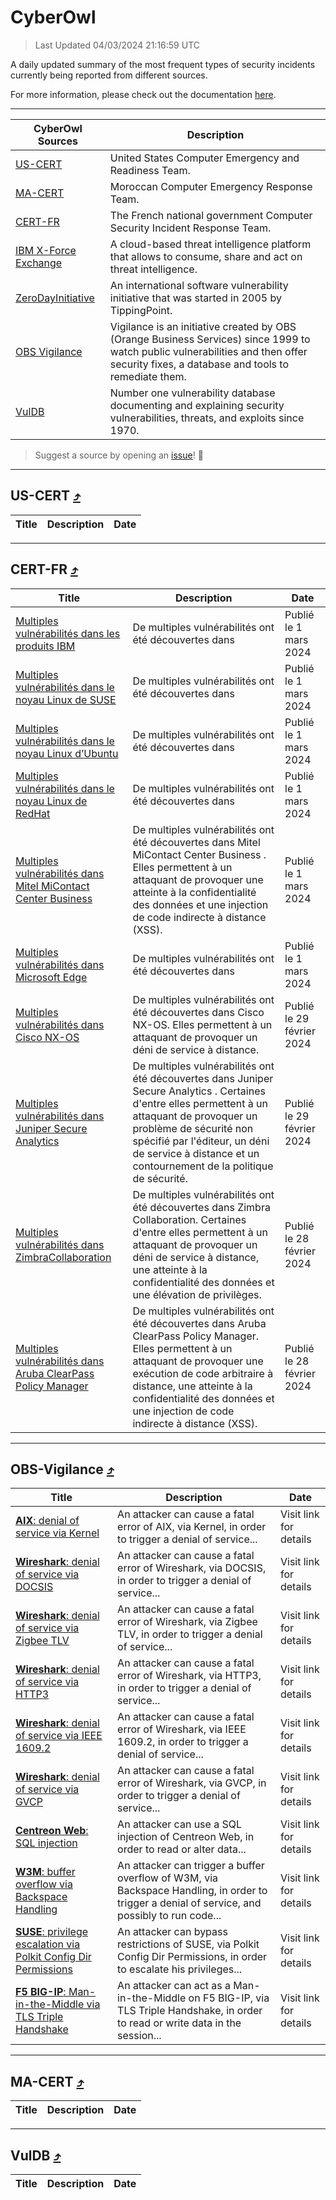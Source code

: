 
 <div id='top'></div>

# CyberOwl

 > Last Updated 04/03/2024 21:16:59 UTC
 
 A daily updated summary of the most frequent types of security incidents currently being reported from different sources.
 
 For more information, please check out the documentation [here](./docs/README.md).
 
 ---
 |CyberOwl Sources|Description|
 |---|---|
 |[US-CERT](#us-cert-arrow_heading_up)|United States Computer Emergency and Readiness Team.|
 |[MA-CERT](#ma-cert-arrow_heading_up)|Moroccan Computer Emergency Response Team.|
 |[CERT-FR](#cert-fr-arrow_heading_up)|The French national government Computer Security Incident Response Team.|
 |[IBM X-Force Exchange](#ibmcloud-arrow_heading_up)|A cloud-based threat intelligence platform that allows to consume, share and act on threat intelligence.|
 |[ZeroDayInitiative](#zerodayinitiative-arrow_heading_up)|An international software vulnerability initiative that was started in 2005 by TippingPoint.|
 |[OBS Vigilance](#obs-vigilance-arrow_heading_up)|Vigilance is an initiative created by OBS (Orange Business Services) since 1999 to watch public vulnerabilities and then offer security fixes, a database and tools to remediate them.|
 |[VulDB](#vuldb-arrow_heading_up)|Number one vulnerability database documenting and explaining security vulnerabilities, threats, and exploits since 1970.|
 
 > Suggest a source by opening an [issue](https://github.com/karimhabush/cyberowl/issues)! :raised_hands:
 ---

## US-CERT [:arrow_heading_up:](#cyberowl)

 |Title|Description|Date|
 |---|---|---|
 
 ---

## CERT-FR [:arrow_heading_up:](#cyberowl)

 |Title|Description|Date|
 |---|---|---|
 |[Multiples vulnérabilités dans les produits IBM](https://www.cert.ssi.gouv.fr/avis/CERTFR-2024-AVI-0180/)|De multiples vulnérabilités ont été découvertes dans |Publié le 1 mars 2024|
 |[Multiples vulnérabilités dans le noyau Linux de SUSE](https://www.cert.ssi.gouv.fr/avis/CERTFR-2024-AVI-0179/)|De multiples vulnérabilités ont été découvertes dans |Publié le 1 mars 2024|
 |[Multiples vulnérabilités dans le noyau Linux d’Ubuntu](https://www.cert.ssi.gouv.fr/avis/CERTFR-2024-AVI-0178/)|De multiples vulnérabilités ont été découvertes dans |Publié le 1 mars 2024|
 |[Multiples vulnérabilités dans le noyau Linux de RedHat](https://www.cert.ssi.gouv.fr/avis/CERTFR-2024-AVI-0177/)|De multiples vulnérabilités ont été découvertes dans |Publié le 1 mars 2024|
 |[Multiples vulnérabilités dans Mitel MiContact Center Business](https://www.cert.ssi.gouv.fr/avis/CERTFR-2024-AVI-0176/)|De multiples vulnérabilités ont été découvertes dans Mitel MiContact Center Business . Elles permettent à un attaquant de provoquer une atteinte à la confidentialité des données et une injection de code indirecte à distance (XSS).|Publié le 1 mars 2024|
 |[Multiples vulnérabilités dans Microsoft Edge](https://www.cert.ssi.gouv.fr/avis/CERTFR-2024-AVI-0175/)|De multiples vulnérabilités ont été découvertes dans |Publié le 1 mars 2024|
 |[Multiples vulnérabilités dans Cisco NX-OS](https://www.cert.ssi.gouv.fr/avis/CERTFR-2024-AVI-0174/)|De multiples vulnérabilités ont été découvertes dans Cisco NX-OS. Elles permettent à un attaquant de provoquer un déni de service à distance.|Publié le 29 février 2024|
 |[Multiples vulnérabilités dans Juniper Secure Analytics](https://www.cert.ssi.gouv.fr/avis/CERTFR-2024-AVI-0173/)|De multiples vulnérabilités ont été découvertes dans Juniper Secure Analytics . Certaines d'entre elles permettent à un attaquant de provoquer un problème de sécurité non spécifié par l'éditeur, un déni de service à distance et un contournement de la politique de sécurité.|Publié le 29 février 2024|
 |[Multiples vulnérabilités dans ZimbraCollaboration](https://www.cert.ssi.gouv.fr/avis/CERTFR-2024-AVI-0172/)|De multiples vulnérabilités ont été découvertes dans Zimbra Collaboration. Certaines d'entre elles permettent à un attaquant de provoquer un déni de service à distance, une atteinte à la confidentialité des données et une élévation de privilèges.|Publié le 28 février 2024|
 |[Multiples vulnérabilités dans Aruba ClearPass Policy Manager](https://www.cert.ssi.gouv.fr/avis/CERTFR-2024-AVI-0171/)|De multiples vulnérabilités ont été découvertes dans Aruba ClearPass Policy Manager. Elles permettent à un attaquant de provoquer une exécution de code arbitraire à distance, une atteinte à la confidentialité des données et une injection de code indirecte à distance (XSS).|Publié le 28 février 2024|
 
 ---

## OBS-Vigilance [:arrow_heading_up:](#cyberowl)

 |Title|Description|Date|
 |---|---|---|
 |[<a href="https://vigilance.fr/vulnerability/AIX-denial-of-service-via-Kernel-43221" class="noirorange"><b>AIX</b>: denial of service via Kernel</a>](https://vigilance.fr/vulnerability/AIX-denial-of-service-via-Kernel-43221)|An attacker can cause a fatal error of AIX, via Kernel, in order to trigger a denial of service...|Visit link for details|
 |[<a href="https://vigilance.fr/vulnerability/Wireshark-denial-of-service-via-DOCSIS-43219" class="noirorange"><b>Wireshark</b>: denial of service via DOCSIS</a>](https://vigilance.fr/vulnerability/Wireshark-denial-of-service-via-DOCSIS-43219)|An attacker can cause a fatal error of Wireshark, via DOCSIS, in order to trigger a denial of service...|Visit link for details|
 |[<a href="https://vigilance.fr/vulnerability/Wireshark-denial-of-service-via-Zigbee-TLV-43218" class="noirorange"><b>Wireshark</b>: denial of service via Zigbee TLV</a>](https://vigilance.fr/vulnerability/Wireshark-denial-of-service-via-Zigbee-TLV-43218)|An attacker can cause a fatal error of Wireshark, via Zigbee TLV, in order to trigger a denial of service...|Visit link for details|
 |[<a href="https://vigilance.fr/vulnerability/Wireshark-denial-of-service-via-HTTP3-43217" class="noirorange"><b>Wireshark</b>: denial of service via HTTP3</a>](https://vigilance.fr/vulnerability/Wireshark-denial-of-service-via-HTTP3-43217)|An attacker can cause a fatal error of Wireshark, via HTTP3, in order to trigger a denial of service...|Visit link for details|
 |[<a href="https://vigilance.fr/vulnerability/Wireshark-denial-of-service-via-IEEE-1609-2-43216" class="noirorange"><b>Wireshark</b>: denial of service via IEEE 1609.2</a>](https://vigilance.fr/vulnerability/Wireshark-denial-of-service-via-IEEE-1609-2-43216)|An attacker can cause a fatal error of Wireshark, via IEEE 1609.2, in order to trigger a denial of service...|Visit link for details|
 |[<a href="https://vigilance.fr/vulnerability/Wireshark-denial-of-service-via-GVCP-43215" class="noirorange"><b>Wireshark</b>: denial of service via GVCP</a>](https://vigilance.fr/vulnerability/Wireshark-denial-of-service-via-GVCP-43215)|An attacker can cause a fatal error of Wireshark, via GVCP, in order to trigger a denial of service...|Visit link for details|
 |[<a href="https://vigilance.fr/vulnerability/Centreon-Web-SQL-injection-43213" class="noirorange"><b>Centreon Web</b>: SQL injection</a>](https://vigilance.fr/vulnerability/Centreon-Web-SQL-injection-43213)|An attacker can use a SQL injection of Centreon Web, in order to read or alter data...|Visit link for details|
 |[<a href="https://vigilance.fr/vulnerability/W3M-buffer-overflow-via-Backspace-Handling-43212" class="noirorange"><b>W3M</b>: buffer overflow via Backspace Handling</a>](https://vigilance.fr/vulnerability/W3M-buffer-overflow-via-Backspace-Handling-43212)|An attacker can trigger a buffer overflow of W3M, via Backspace Handling, in order to trigger a denial of service, and possibly to run code...|Visit link for details|
 |[<a href="https://vigilance.fr/vulnerability/SUSE-privilege-escalation-via-Polkit-Config-Dir-Permissions-43211" class="noirorange"><b>SUSE</b>: privilege escalation via Polkit Config Dir Permissions</a>](https://vigilance.fr/vulnerability/SUSE-privilege-escalation-via-Polkit-Config-Dir-Permissions-43211)|An attacker can bypass restrictions of SUSE, via Polkit Config Dir Permissions, in order to escalate his privileges...|Visit link for details|
 |[<a href="https://vigilance.fr/vulnerability/F5-BIG-IP-Man-in-the-Middle-via-TLS-Triple-Handshake-43210" class="noirorange"><b>F5 BIG-IP</b>: Man-in-the-Middle via TLS Triple Handshake</a>](https://vigilance.fr/vulnerability/F5-BIG-IP-Man-in-the-Middle-via-TLS-Triple-Handshake-43210)|An attacker can act as a Man-in-the-Middle on F5 BIG-IP, via TLS Triple Handshake, in order to read or write data in the session...|Visit link for details|
 
 ---

## MA-CERT [:arrow_heading_up:](#cyberowl)

 |Title|Description|Date|
 |---|---|---|
 
 ---

## VulDB [:arrow_heading_up:](#cyberowl)

 |Title|Description|Date|
 |---|---|---|
 